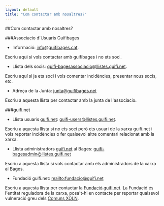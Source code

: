 ```yaml
---
layout: default
title: "Com contactar amb nosaltres?"
---
```

##Com contactar amb nosaltres?

###Associacio d'Usuaris Guifibages
* Informació: [info@guifibages.cat](mailto:info@guifibages.cat).

Escriu aqui si vols contactar amb guifibages i no ets soci.

* Llista dels socis: [guifi-bagesassociacio@llistes.guifi.net](mailto:guifi-bagesassociacio@llistes.guifi.net).

Escriu aquí si ja ets soci i vols comentar incidències, presentar nous socis, etc.

* Adreça de la Junta: [junta@guifibages.net](mailto:junta@guifibages.net)

Escriu a aquesta llista per contactar amb la junta de l'associacio.

###guifi.net
* Llista usuaris [guifi.net](https://guifi.net): [guifi-users@llistes.guifi.net](mailto:guifi-users@llistes.guifi.net).

Escriu a aquesta llista si no ets soci però ets usuari de la xarxa guifi.net i vols reportar incidències o fer qualsevol altre comentari relacionat amb la xarxa.

* Llista administradors [guifi.net](https://guifi.net) al Bages: [guifi-bagesadmin@llistes.guifi.net](mailto:guifi-bagesadmins@llistes.guifi.net)

Escriu a aquesta llista si vols contactar amb els administradors de la xarxa al Bages.

* Fundació guifi.net: [mailto:fundacio@guifi.net](mailto:fundacio@guifi.net)

Escriu a aquesta llista per contactar la [ Fundació guifi.net](http://fundacio.guifi.net). La Fundació és l'entitat reguladora de la xarxa, posa't-hi en contacte per reportar qualsevol vulneració greu dels [Comuns XOLN](https://guifi.net/ComunsXOLN).
